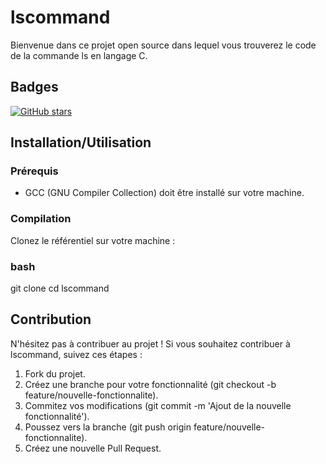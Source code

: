 # lscommand

Bienvenue dans ce projet open source dans lequel vous trouverez le code de la commande ls en langage C.

## Badges 

[![GitHub stars](https://img.shields.io/github/stars/gitines/lscommand.svg?style=social)](https://github.com/gitines/lscommand/stargazers)

## Installation/Utilisation

### Prérequis

- GCC (GNU Compiler Collection) doit être installé sur votre machine.

### Compilation

Clonez le référentiel sur votre machine :

### bash
git clone [](https://github.com/gitines/lscommand.git)
cd lscommand

## Contribution

N'hésitez pas à contribuer au projet !
Si vous souhaitez contribuer à lscommand, suivez ces étapes :

1. Fork du projet.
2. Créez une branche pour votre fonctionnalité (git checkout -b feature/nouvelle-fonctionnalite).
3. Commitez vos modifications (git commit -m 'Ajout de la nouvelle fonctionnalité').
4. Poussez vers la branche (git push origin feature/nouvelle-fonctionnalite).
5. Créez une nouvelle Pull Request.
